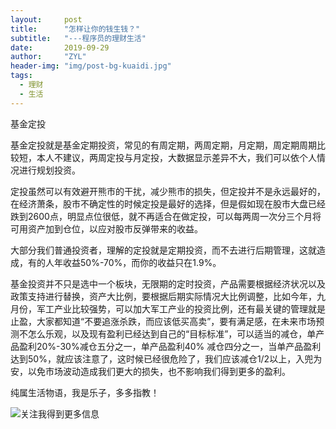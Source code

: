 ```yaml
---
layout:     post
title:      "怎样让你的钱生钱？"
subtitle:   "---程序员的理财生活"
date:       2019-09-29
author:     "ZYL"
header-img: "img/post-bg-kuaidi.jpg"
tags:
  - 理财
  - 生活
---
```


基金定投

基金定投就是基金定期投资，常见的有周定期，两周定期，月定期，周定期周期比较短，本人不建议，两周定投与月定投，大数据显示差异不大，我们可以依个人情况进行规划投资。
<!--more-->
定投虽然可以有效避开熊市的干扰，减少熊市的损失，但定投并不是永远最好的，在经济萧条，股市不确定性的时候定投是最好的选择，但是假如现在股市大盘已经跌到2600点，明显点位很低，就不再适合在做定投，可以每两周一次分三个月将可用资产加到仓位，以应对股市反弹带来的收益。

大部分我们普通投资者，理解的定投就是定期投资，而不去进行后期管理，这就造成，有的人年收益50%-70%，而你的收益只在1.9%。

基金投资并不只是选中一个板块，无限期的定时投资，产品需要根据经济状况以及政策支持进行替换，资产大比例，要根据后期实际情况大比例调整，比如今年，九月份，军工产业比较强势，可以加大军工产业的投资比例，还有最关键的管理就是止盈，大家都知道“不要追涨杀跌，而应该低买高卖”，要有满足感，在未来市场预测不怎么乐观，以及现有盈利已经达到自己的“目标标准”，可以适当的减仓，单产品盈利20%-30%减仓五分之一，单产品盈利40% 减仓四分之一，当单产品盈利达到50%，就应该注意了，这时候已经很危险了，我们应该减仓1/2以上，入兜为安，以免市场波动造成我们更大的损失，也不影响我们得到更多的盈利。

纯属生活物语，我是乐子，多多指教！

 ![关注我得到更多信息](https://gitee.com/yingle1991/resource/raw/master/static/blog/passme.png)
